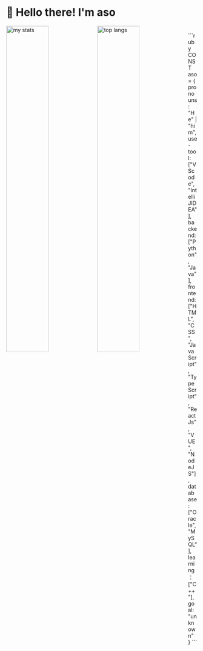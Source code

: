 # 👋 Hello there! I'm aso
<img alt="my stats" align="left" width="47%" src="https://github-readme-stats.vercel.app/api?username=aso-off&show_icons=true&theme=dracula"/>
<img alt="top langs" align="left" width="47%" src="https://github-readme-stats.vercel.app/api/top-langs/?username=aso-off&layout=compact&theme=dracula"/>
<br/>
```ruby
CONST aso = {
  pronouns: "He" | "him",
  use-tool: ["VScode", "IntelliJIDEA"],
  backend: ["Python", "Java"],
  frontend: ["HTML", "CSS", "JavaScript", "TypeScript", "ReactJs", "VUE", "NodeJS"],
  database: ["Oracle", "MySQL"],
  learning：["C++"],
  goal: "unknown"
}
```
